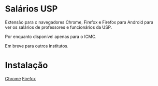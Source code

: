 Salários USP
=============

Extensão para o navegadores Chrome, Firefox e Firefox para Android para ver os salários de professores e funcionários da USP.

Por enquanto disponível apenas para o ICMC.

Em breve para outros institutos.

# Instalação

[Chrome](https://chrome.google.com/webstore/developer/edit/ngcnphgdimpjefffddklcgldjopkdcem?hl=pt-BR)
[Firefox](https://addons.mozilla.org/pt-BR/firefox/addon/sal%C3%A1rios-usp/)